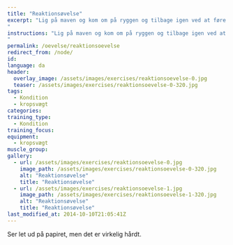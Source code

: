```yaml
---
title: "Reaktionsøvelse"
excerpt: "Lig på maven og kom om på ryggen og tilbage igen ved at føre benene gennem armene.
"
instructions: "Lig på maven og kom om på ryggen og tilbage igen ved at føre benene gennem armene.
"
permalink: /oevelse/reaktionsoevelse
redirect_from: /node/
id: 
language: da
header:
  overlay_image: /assets/images/exercises/reaktionsoevelse-0.jpg
  teaser: /assets/images/exercises/reaktionsoevelse-0-320.jpg
tags:
  - Kondition
  - kropsvægt
categories:
training_type: 
  - Kondition
training_focus: 
equipment:
  - kropsvægt
muscle_group:
gallery:
  - url: /assets/images/exercises/reaktionsoevelse-0.jpg
    image_path: /assets/images/exercises/reaktionsoevelse-0-320.jpg
    alt: "Reaktionsøvelse"
    title: "Reaktionsøvelse"
  - url: /assets/images/exercises/reaktionsoevelse-1.jpg
    image_path: /assets/images/exercises/reaktionsoevelse-1-320.jpg
    alt: "Reaktionsøvelse"
    title: "Reaktionsøvelse"
last_modified_at: 2014-10-10T21:05:41Z
---
```


Ser let ud på papiret, men det er virkelig hårdt.
